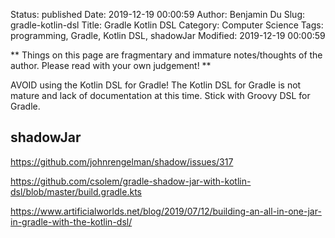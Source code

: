 Status: published
Date: 2019-12-19 00:00:59
Author: Benjamin Du
Slug: gradle-kotlin-dsl
Title: Gradle Kotlin DSL
Category: Computer Science
Tags: programming, Gradle, Kotlin DSL, shadowJar
Modified: 2019-12-19 00:00:59

**
Things on this page are fragmentary and immature notes/thoughts of the author.
Please read with your own judgement!
**

AVOID using the Kotlin DSL for Gradle!
The Kotlin DSL for Gradle is not mature and lack of documentation at this time.
Stick with Groovy DSL for Gradle.

## shadowJar

https://github.com/johnrengelman/shadow/issues/317

https://github.com/csolem/gradle-shadow-jar-with-kotlin-dsl/blob/master/build.gradle.kts

https://www.artificialworlds.net/blog/2019/07/12/building-an-all-in-one-jar-in-gradle-with-the-kotlin-dsl/